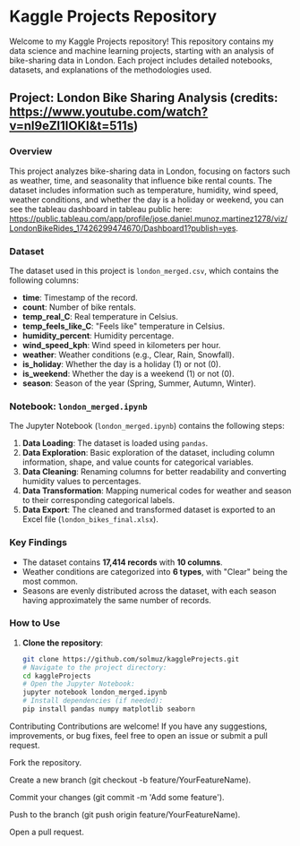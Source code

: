 # Kaggle Projects Repository

Welcome to my Kaggle Projects repository! This repository contains my data science and machine learning projects, starting with an analysis of bike-sharing data in London. Each project includes detailed notebooks, datasets, and explanations of the methodologies used.

## Project: London Bike Sharing Analysis (credits: https://www.youtube.com/watch?v=nl9eZl1IOKI&t=511s)

### Overview
This project analyzes bike-sharing data in London, focusing on factors such as weather, time, and seasonality that influence bike rental counts. The dataset includes information such as temperature, humidity, wind speed, weather conditions, and whether the day is a holiday or weekend, you can see the tableau dashboard in tableau public here: https://public.tableau.com/app/profile/jose.daniel.munoz.martinez1278/viz/LondonBikeRides_17426299474670/Dashboard1?publish=yes.

### Dataset
The dataset used in this project is `london_merged.csv`, which contains the following columns:
- **time**: Timestamp of the record.
- **count**: Number of bike rentals.
- **temp_real_C**: Real temperature in Celsius.
- **temp_feels_like_C**: "Feels like" temperature in Celsius.
- **humidity_percent**: Humidity percentage.
- **wind_speed_kph**: Wind speed in kilometers per hour.
- **weather**: Weather conditions (e.g., Clear, Rain, Snowfall).
- **is_holiday**: Whether the day is a holiday (1) or not (0).
- **is_weekend**: Whether the day is a weekend (1) or not (0).
- **season**: Season of the year (Spring, Summer, Autumn, Winter).

### Notebook: `london_merged.ipynb`
The Jupyter Notebook (`london_merged.ipynb`) contains the following steps:
1. **Data Loading**: The dataset is loaded using `pandas`.
2. **Data Exploration**: Basic exploration of the dataset, including column information, shape, and value counts for categorical variables.
3. **Data Cleaning**: Renaming columns for better readability and converting humidity values to percentages.
4. **Data Transformation**: Mapping numerical codes for weather and season to their corresponding categorical labels.
5. **Data Export**: The cleaned and transformed dataset is exported to an Excel file (`london_bikes_final.xlsx`).

### Key Findings
- The dataset contains **17,414 records** with **10 columns**.
- Weather conditions are categorized into **6 types**, with "Clear" being the most common.
- Seasons are evenly distributed across the dataset, with each season having approximately the same number of records.

### How to Use
1. **Clone the repository**:
   ```bash
   git clone https://github.com/solmuz/kaggleProjects.git
   # Navigate to the project directory:
   cd kaggleProjects
   # Open the Jupyter Notebook:
   jupyter notebook london_merged.ipynb
   # Install dependencies (if needed):
   pip install pandas numpy matplotlib seaborn


Contributing
Contributions are welcome! If you have any suggestions, improvements, or bug fixes, feel free to open an issue or submit a pull request.

Fork the repository.

Create a new branch (git checkout -b feature/YourFeatureName).

Commit your changes (git commit -m 'Add some feature').

Push to the branch (git push origin feature/YourFeatureName).

Open a pull request.
